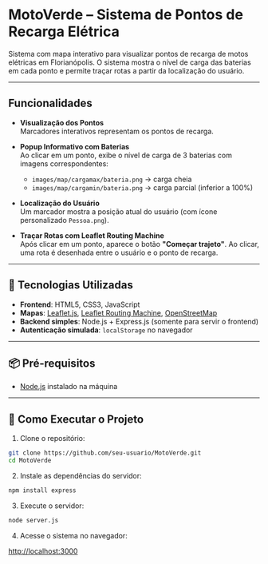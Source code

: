 # **MotoVerde – Sistema de Pontos de Recarga Elétrica**

Sistema com mapa interativo para visualizar pontos de recarga de motos elétricas em Florianópolis. O sistema mostra o nível de carga das baterias em cada ponto e permite traçar rotas a partir da localização do usuário.

---

## **Funcionalidades**

- **Visualização dos Pontos**  
  Marcadores interativos representam os pontos de recarga.

- **Popup Informativo com Baterias**  
  Ao clicar em um ponto, exibe o nível de carga de 3 baterias com imagens correspondentes:
  - `images/map/cargamax/bateria.png` → carga cheia
  - `images/map/cargamin/bateria.png` → carga parcial (inferior a 100%)

- **Localização do Usuário**  
  Um marcador mostra a posição atual do usuário (com ícone personalizado `Pessoa.png`).

- **Traçar Rotas com Leaflet Routing Machine**  
  Após clicar em um ponto, aparece o botão **"Começar trajeto"**. Ao clicar, uma rota é desenhada entre o usuário e o ponto de recarga.

---

## 🧰 Tecnologias Utilizadas

- **Frontend**: HTML5, CSS3, JavaScript  
- **Mapas**: [Leaflet.js](https://leafletjs.com/), [Leaflet Routing Machine](https://www.liedman.net/leaflet-routing-machine/), [OpenStreetMap](https://www.openstreetmap.org/)
- **Backend simples**: Node.js + Express.js (somente para servir o frontend)
- **Autenticação simulada**: `localStorage` no navegador

---

## 📦 Pré-requisitos

- [Node.js](https://nodejs.org/) instalado na máquina

---

## 🚀 Como Executar o Projeto

1. Clone o repositório:

```bash
git clone https://github.com/seu-usuario/MotoVerde.git
cd MotoVerde
```

2. Instale as dependências do servidor:

```bash
npm install express
```

3. Execute o servidor:

```bash
node server.js
```

4. Acesse o sistema no navegador:

[http://localhost:3000](http://localhost:3000)
